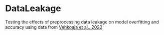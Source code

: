# DataLeakage
Testing the effects of preprocessing data leakage on model overfitting and accuracy using data from [Vehkoaja et al., 2020](https://www.sciencedirect.com/science/article/pii/S2352340922000348)
